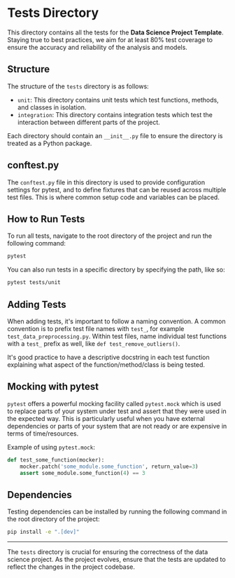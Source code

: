 # Tests Directory

This directory contains all the tests for the **Data Science Project Template**. Staying true to best practices, we aim for at least 80% test coverage to ensure the accuracy and reliability of the analysis and models.

## Structure

The structure of the `tests` directory is as follows:

- `unit`: This directory contains unit tests which test functions, methods, and classes in isolation.
- `integration`: This directory contains integration tests which test the interaction between different parts of the project.

Each directory should contain an `__init__.py` file to ensure the directory is treated as a Python package.

## conftest.py

The `conftest.py` file in this directory is used to provide configuration settings for pytest, and to define fixtures that can be reused across multiple test files. This is where common setup code and variables can be placed.

## How to Run Tests

To run all tests, navigate to the root directory of the project and run the following command:

```bash
pytest
```

You can also run tests in a specific directory by specifying the path, like so:

```bash
pytest tests/unit
```

## Adding Tests

When adding tests, it's important to follow a naming convention. A common convention is to prefix test file names with `test_`, for example `test_data_preprocessing.py`. Within test files, name individual test functions with a `test_` prefix as well, like `def test_remove_outliers()`.

It's good practice to have a descriptive docstring in each test function explaining what aspect of the function/method/class is being tested.

## Mocking with pytest

`pytest` offers a powerful mocking facility called `pytest.mock` which is used to replace parts of your system under test and assert that they were used in the expected way. This is particularly useful when you have external dependencies or parts of your system that are not ready or are expensive in terms of time/resources.

Example of using `pytest.mock`:

```python
def test_some_function(mocker):
    mocker.patch('some_module.some_function', return_value=3)
    assert some_module.some_function(4) == 3
```

## Dependencies

Testing dependencies can be installed by running the following command in the root directory of the project:

```bash
pip install -e ".[dev]"
```

---

The `tests` directory is crucial for ensuring the correctness of the data science project. As the project evolves, ensure that the tests are updated to reflect the changes in the project codebase.

